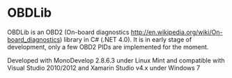 OBDLib
======

OBDLib is an OBD2 (On-board diagnostics http://en.wikipedia.org/wiki/On-board_diagnostics) library in C# (.NET 4.0). It is in early stage of development, only a few OBD2 PIDs are implemented for the moment.

Developed with MonoDevelop 2.8.6.3 under Linux Mint and compatible with Visual Studio 2010/2012 and Xamarin Studio v4.x under Windows 7

